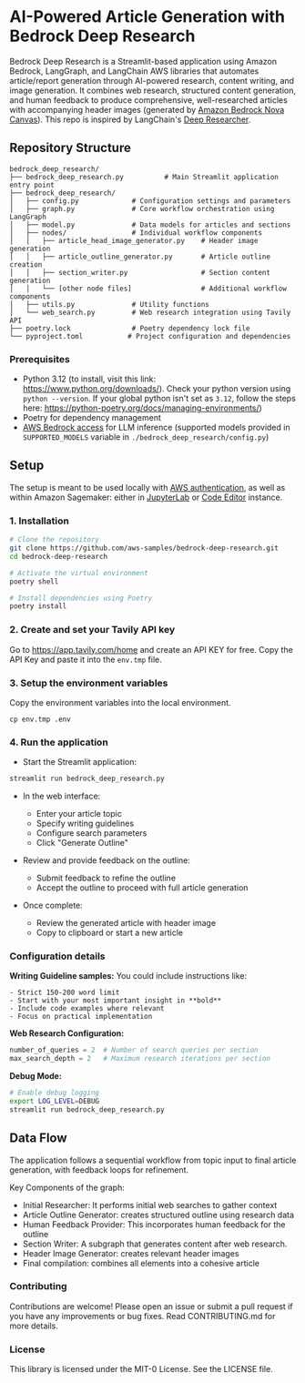 # AI-Powered Article Generation with Bedrock Deep Research

Bedrock Deep Research is a Streamlit-based application using Amazon Bedrock, LangGraph, and LangChain AWS libraries that automates article/report generation through AI-powered research, content writing, and image generation. It combines web research, structured content generation, and human feedback to produce comprehensive, well-researched articles with accompanying header images (generated by [Amazon Bedrock Nova Canvas](https://docs.aws.amazon.com/nova/latest/userguide/what-is-nova.html)). This repo is inspired by LangChain's [Deep Researcher](https://github.com/langchain-ai/open_deep_research/tree/main).

## Repository Structure
```
bedrock_deep_research/
├── bedrock_deep_research.py          # Main Streamlit application entry point
├── bedrock_deep_research/
│   ├── config.py             # Configuration settings and parameters
│   ├── graph.py              # Core workflow orchestration using LangGraph
│   ├── model.py              # Data models for articles and sections
│   ├── nodes/                # Individual workflow components
│   │   ├── article_head_image_generator.py    # Header image generation
│   │   ├── article_outline_generator.py       # Article outline creation
│   │   ├── section_writer.py                  # Section content generation
│   │   └── [other node files]                 # Additional workflow components
│   ├── utils.py              # Utility functions
│   └── web_search.py         # Web research integration using Tavily API
├── poetry.lock               # Poetry dependency lock file
└── pyproject.toml           # Project configuration and dependencies
```


### Prerequisites
- Python 3.12 (to install, visit this link: https://www.python.org/downloads/).
   Check your python version using `python --version`.
   If your global python isn't set as `3.12`, follow the steps here: https://python-poetry.org/docs/managing-environments/)
- Poetry for dependency management
- [AWS Bedrock access](https://docs.aws.amazon.com/bedrock/latest/userguide/model-access-modify.html) for LLM inference (supported models provided in `SUPPORTED_MODELS` variable in `./bedrock_deep_research/config.py`)


## Setup

The setup is meant to be used locally with [AWS authentication](https://docs.aws.amazon.com/cli/v1/userguide/cli-authentication-short-term.html), as well as within Amazon Sagemaker: either in [JupyterLab](https://docs.aws.amazon.com/sagemaker/latest/dg/studio-updated-jl.html) or [Code Editor](https://docs.aws.amazon.com/sagemaker/latest/dg/code-editor.html) instance.

### 1. Installation
```bash
# Clone the repository
git clone https://github.com/aws-samples/bedrock-deep-research.git
cd bedrock-deep-research

# Activate the virtual environment
poetry shell

# Install dependencies using Poetry
poetry install
```

### 2. Create and set your Tavily API key

Go to https://app.tavily.com/home and create an API KEY for free. Copy the API Key and paste it into the `env.tmp` file.

### 3. Setup the environment variables

Copy the environment variables into the local environment.
```
cp env.tmp .env
```

### 4. Run the application

- Start the Streamlit application:
```bash
streamlit run bedrock_deep_research.py
```

- In the web interface:
   - Enter your article topic
   - Specify writing guidelines
   - Configure search parameters
   - Click "Generate Outline"

- Review and provide feedback on the outline:
   - Submit feedback to refine the outline
   - Accept the outline to proceed with full article generation

- Once complete:
   - Review the generated article with header image
   - Copy to clipboard or start a new article

### Configuration details

**Writing Guideline samples:**
You could include instructions like:
```text
- Strict 150-200 word limit
- Start with your most important insight in **bold**
- Include code examples where relevant
- Focus on practical implementation
```

**Web Research Configuration:**
```python
number_of_queries = 2  # Number of search queries per section
max_search_depth = 2   # Maximum research iterations per section
```

**Debug Mode:**
```bash
# Enable debug logging
export LOG_LEVEL=DEBUG
streamlit run bedrock_deep_research.py
```

## Data Flow
The application follows a sequential workflow from topic input to final article generation, with feedback loops for refinement.

Key Components of the graph:
- Initial Researcher: It performs initial web searches to gather context
- Article Outline Generator: creates structured outline using research data
- Human Feedback Provider: This incorporates human feedback for the outline
- Section Writer: A subgraph that generates content after web research.
- Header Image Generator: creates relevant header images
- Final compilation: combines all elements into a cohesive article


### Contributing
Contributions are welcome! Please open an issue or submit a pull request if you have any improvements or bug fixes. Read CONTRIBUTING.md for more details.


### License
This library is licensed under the MIT-0 License. See the LICENSE file.
